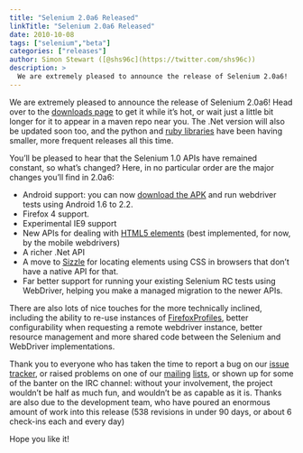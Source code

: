```yaml
---
title: "Selenium 2.0a6 Released"
linkTitle: "Selenium 2.0a6 Released"
date: 2010-10-08
tags: ["selenium","beta"]
categories: ["releases"]
author: Simon Stewart ([@shs96c](https://twitter.com/shs96c))
description: >
  We are extremely pleased to announce the release of Selenium 2.0a6!
---
```


We are extremely pleased to announce the release of Selenium 2.0a6! Head over to the [downloads page](http://code.google.com/p/selenium/downloads/list) to get it while it’s hot, or wait just a little bit longer for it to appear in a maven repo near you. The .Net version will also be updated soon too, and the python and [ruby libraries](http://rubygems.org/gems/selenium-webdriver) have been having smaller, more frequent releases all this time.

You’ll be pleased to hear that the Selenium 1.0 APIs have remained constant, so what’s changed? Here, in no particular order are the major changes you’ll find in 2.0a6:

*   Android support: you can now [download the APK](http://code.google.com/p/selenium/downloads/detail?name=android-server-2.0a6.apk) and run webdriver tests using Android 1.6 to 2.2.
*   Firefox 4 support.
*   Experimental IE9 support
*   New APIs for dealing with [HTML5 elements](http://selenium.googlecode.com/svn/trunk/docs/api/java/org/openqa/selenium/html5/package-summary.html) (best implemented, for now, by the mobile webdrivers)
*   A richer .Net API
*   A move to [Sizzle](http://sizzlejs.com/) for locating elements using CSS in browsers that don’t have a native API for that.
*   Far better support for running your existing Selenium RC tests using WebDriver, helping you make a managed migration to the newer APIs.

There are also lots of nice touches for the more technically inclined, including the ability to re-use instances of [FirefoxProfiles](http://selenium.googlecode.com/svn/trunk/docs/api/java/org/openqa/selenium/firefox/FirefoxProfile.html), better configurability when requesting a remote webdriver instance, better resource management and more shared code between the Selenium and WebDriver implementations.

Thank you to everyone who has taken the time to report a bug on our [issue tracker](http://code.google.com/p/selenium/issues/list), or raised problems on one of our [mailing](https://groups.google.com/group/webdriver) [lists](http://www.google.com/url?q=http://groups.google.com/group/selenium-users), or shown up for some of the banter on the IRC channel: without your involvement, the project wouldn’t be half as much fun, and wouldn’t be as capable as it is. Thanks are also due to the development team, who have poured an enormous amount of work into this release (538 revisions in under 90 days, or about 6 check-ins each and every day)

Hope you like it!